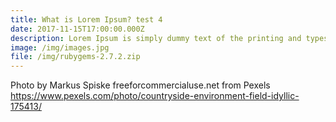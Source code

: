 ```yaml
---
title: What is Lorem Ipsum? test 4
date: 2017-11-15T17:00:00.000Z
description: Lorem Ipsum is simply dummy text of the printing and typesetting industry.
image: /img/images.jpg
file: /img/rubygems-2.7.2.zip
---
```

Photo by Markus Spiske freeforcommercialuse.net from Pexels https://www.pexels.com/photo/countryside-environment-field-idyllic-175413/







